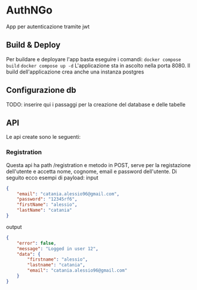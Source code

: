 # AuthNGo

App per autenticazione tramite jwt

## Build & Deploy
Per buildare e deployare l'app basta eseguire i comandi:
``` docker compose build ```
``` docker compose up -d ```
L'applicazione sta in ascolto nella porta 8080.
Il build dell'applicazione crea anche una instanza postgres

## Configurazione db
TODO: inserire qui i passaggi per la creazione del database e delle tabelle

## API
Le api create sono le seguenti:
### Registration
Questa api ha path /registration e metodo in POST, serve per la registazione dell'utente e accetta nome, cognome, email e password dell'utente.
Di seguito ecco esempi di payload:
input
```json
{
    "email": "catania.alessio96@gmail.com",
    "password": "12345rf6",
    "firstName": "alessio",
    "lastName": "catania"
}
```
output
```json
{
    "error": false,
    "message": "Logged in user 12",
    "data": {
        "firstname": "alessio",
        "lastname": "catania",
        "email": "catania.alessio96@gmail.com"
    }
}
```